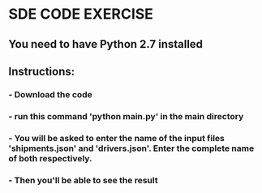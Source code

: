 # SDE CODE EXERCISE

## You need to have Python 2.7 installed

## Instructions:

### - Download the code
### - run this command  'python main.py' in the main directory
### - You will be asked to enter the name of the input files 'shipments.json' and 'drivers.json'. Enter the complete name of both respectively.
### - Then you'll be able to see the result
 
